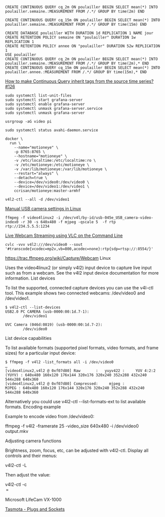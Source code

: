```
CREATE CONTINUOUS QUERY cq_2m ON poulailler BEGIN SELECT mean(*) INTO  poulailler.semaine.:MEASUREMENT FROM /.*/ GROUP BY time(2m) END

CREATE CONTINUOUS QUERY cq_15m ON poulailler BEGIN SELECT mean(*) INTO  poulailler.semaine.:MEASUREMENT FROM /.*/ GROUP BY time(15m) END
```

```
CREATE DATABASE poulailler WITH DURATION 1d REPLICATION 1 NAME jour
CREATE RETENTION POLICY semaine ON "poulailler" DURATION 1w REPLICATION 1
CREATE RETENTION POLICY annee ON "poulailler" DURATION 52w REPLICATION 1
USE poulailler
CREATE CONTINUOUS QUERY cq_2m ON poulailler BEGIN SELECT mean(*) INTO  poulailler.semaine.:MEASUREMENT FROM /.*/ GROUP BY time(2m),* END
CREATE CONTINUOUS QUERY cq_15m ON poulailler BEGIN SELECT mean(*) INTO  poulailler.annee.:MEASUREMENT FROM /.*/ GROUP BY time(15m),* END
```

[How to make Continuous Query inherit tags from the source time series? #126](https://github.com/influxdata/influxdb.com/issues/126)


```
sudo systemctl list-unit-files
sudo systemctl start grafana-server
sudo systemctl enable grafana-server
sudo systemctl unmask grafana-server.service
sudo systemctl unmask grafana-server
```

```
usrgroup -aG video pi
```

```
sudo systemctl status avahi-daemon.service
```


```
docker \
  run \
    --name="motioneye" \
    -p 8765:8765 \
    --hostname="motioneye" \
    -v /etc/localtime:/etc/localtime:ro \
    -v /etc/motioneye:/etc/motioneye \
    -v /var/lib/motioneye:/var/lib/motioneye \
    --restart="always" \
    --detach=true \
    --device=/dev/video0:/dev/video0 \
    --device=/dev/video1:/dev/video1 \
    ccrisan/motioneye:master-armhf
```

```
v4l2-ctl --all -d /dev/video1
```

[Manual USB camera settings in Linux](https://www.kurokesu.com/main/2016/01/16/manual-usb-camera-settings-in-linux/)

```
ffmpeg -f video4linux2 -i /dev/v4l/by-id/usb-045e_USB_camera-video-index0 -r 30 -s 640x480 -f mjpeg -qscale 5  -f rtp rtp://234.5.5.5:1234
```

[Live Webcam Streaming using VLC on the Command Line](https://sandilands.info/sgordon/live-webca-streaming-using-vlc-command-line)

```
cvlc -vvv v4l2:///dev/video0 --sout '#transcode{vcodec=mp2v,vb=800,acodec=none}:rtp{sdp=rtsp://:8554/}'
```





https://trac.ffmpeg.org/wiki/Capture/Webcam
Linux

Uses the video4linux2 (or simply v4l2) input device to capture live input such as from a webcam. See the v4l2 input device documentation for more information.
List devices

To list the supported, connected capture devices you can use the v4l-ctl tool. This example shows two connected webcams: /dev/video0 and /dev/video1.

```
$ v4l2-ctl --list-devices
USB2.0 PC CAMERA (usb-0000:00:1d.7-1):
        /dev/video1

UVC Camera (046d:0819) (usb-0000:00:1d.7-2):
        /dev/video0
```

List device capabilities

To list available formats (supported pixel formats, video formats, and frame sizes) for a particular input device:

```
$ ffmpeg -f v4l2 -list_formats all -i /dev/video0
…
[video4linux2,v4l2 @ 0xf07d80] Raw       :   yuyv422 :     YUV 4:2:2 (YUYV) : 640x480 160x120 176x144 320x176 320x240 352x288 432x240 544x288 640x360
[video4linux2,v4l2 @ 0xf07d80] Compressed:     mjpeg :                MJPEG : 640x480 160x120 176x144 320x176 320x240 352x288 432x240 544x288 640x360
```

Alternatively you could use v4l2-ctl --list-formats-ext to list available formats.
Encoding example

Example to encode video from /dev/video0:

ffmpeg -f v4l2 -framerate 25 -video_size 640x480 -i /dev/video0 output.mkv

Adjusting camera functions

Brightness, zoom, focus, etc, can be adjusted with v4l2-ctl. Display all controls and their menus:

v4l2-ctl -L

Then adjust the value:

v4l2-ctl -c <option>=<value>





Microsoft LifeCam VX-1000


[Tasmota - Plugs and Sockets](https://templates.blakadder.com/plug.html)
